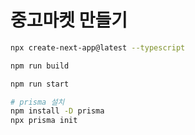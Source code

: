 # 중고마켓 만들기

```bash
npx create-next-app@latest --typescript

npm run build

npm run start

# prisma 설치
npm install -D prisma
npx prisma init

```